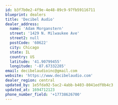 ```yaml
---
id: b3f7b0e2-4f9e-4e48-89c9-97fb59116711
blueprint: dealers
title: 'Decibel Audio'
dealer_address:
  name: 'Adam Morganstern'
  street: '1429 N. Milwaukee Ave'
  street2: null
  postCode: '60622'
  city: Chicago
  state: IL
  country: US
  latitude: '41.90799455'
  longitude: '-87.67332285'
email: decibelaudioinc@gmail.com
website: 'https://www.decibelaudio.com'
dealer_region: central
updated_by: 1e5fda92-5ac2-4abb-b403-8041edf0b4c3
updated_at: 1694712123
phone_number_field: '+17738626700'
---
```

